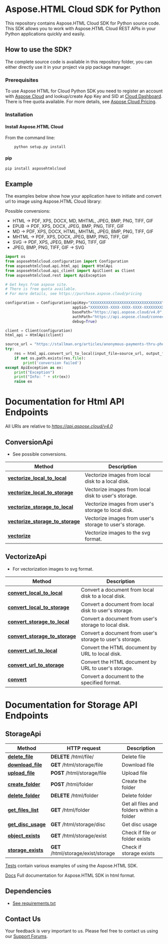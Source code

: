 # Aspose.HTML Cloud SDK for Python
This repository contains Aspose.HTML Cloud SDK for Python source code. This SDK allows you to work with Aspose.HTML Cloud REST APIs in your Python applications quickly and easily.

## How to use the SDK?
The complete source code is available in this repository folder, you can either directly use it in your project via pip package manager.

### Prerequisites

To use Aspose HTML for Cloud Python SDK you need to register an account with [Aspose Cloud](https://www.aspose.cloud/) and lookup/create App Key and SID at [Cloud Dashboard](https://dashboard.aspose.cloud/#/apps). There is free quota available. For more details, see [Aspose Cloud Pricing](https://purchase.aspose.cloud/pricing).

### Installation

#### Install Aspose.HTML Cloud 

From the command line:
```code
	python setup.py install
```

#### pip
```code
pip install asposehtmlcloud
```

## Example

The examples below show how your application have to initiate and convert url to image using Aspose.HTML Cloud library:

Possible conversions: 
- HTML -> PDF, XPS, DOCX, MD, MHTML, JPEG, BMP, PNG, TIFF, GIF
- EPUB -> PDF, XPS, DOCX, JPEG, BMP, PNG, TIFF, GIF
- MD -> PDF, XPS, DOCX, HTML, MHTML, JPEG, BMP, PNG, TIFF, GIF
- MHTML -> PDF, XPS, DOCX, JPEG, BMP, PNG, TIFF, GIF
- SVG -> PDF, XPS, JPEG, BMP, PNG, TIFF, GIF
- JPEG, BMP, PNG, TIFF, GIF -> SVG

```python
import os
from asposehtmlcloud.configuration import Configuration
from asposehtmlcloud.api.html_api import HtmlApi
from asposehtmlcloud.api_client import ApiClient as Client
from asposehtmlcloud.rest import ApiException

# Get keys from aspose site.
# There is free quota available. 
# For more details, see https://purchase.aspose.cloud/pricing

configuration = Configuration(apiKey="XXXXXXXXXXXXXXXXXXXXXXXXXXXXXXXX",
                              appSid="XXXXXXXX-XXXX-XXXX-XXXX-XXXXXXXXXXXX",
                              basePath="https://api.aspose.cloud/v4.0",
                              authPath="https://api.aspose.cloud/connect/token",
                              debug=True)

client = Client(configuration)
html_api = HtmlApi(client)

source_url = "https://stallman.org/articles/anonymous-payments-thru-phones.html"
try:
    res = html_api.convert_url_to_local(input_file=source_url, output_file="result.pdf")
    if not os.path.exists(res.file):
        print('conversion failed')
except ApiException as ex:
    print("Exception")
    print("Info: " + str(ex))
    raise ex

```

# Documentation for Html API Endpoints

All URIs are relative to *https://api.aspose.cloud/v4.0*

## ConversionApi 

- See possible conversions.

| Method                                                               | Description                                             |
|----------------------------------------------------------------------|---------------------------------------------------------|
| **[vectorize_local_to_local](doc/VectorizeLocalToLocal.md)**         | Vectorize images from local disk to a local disk.       |
| **[vectorize_local_to_storage](doc/VectorizeLocalToStorage.md)**     | Vectorize images from local disk to user's storage.     |
| **[vectorize_storage_to_local](doc/VectorizeStorageToLocal.md)**     | Vectorize images from user's storage to local disk.     |
| **[vectorize_storage_to_storage](doc/VectorizeStorageToStorage.md)** | Vectorize images from user's storage to user's storage. |
| **[vectorize](doc/Vectorize.md)**                                    | Vectorize images to the svg format.                     |


## VectorizeApi 

- For vectorization images to svg format.

| Method                                                           | Description                                               |
|------------------------------------------------------------------|-----------------------------------------------------------|
| **[convert_local_to_local](doc/ConvertLocalToLocal.md)**         | Convert a document from local disk to a local disk.       |
| **[convert_local_to_storage](doc/ConvertLocalToStorage.md)**     | Convert a document from local disk to user's storage.     |
| **[convert_storage_to_local](doc/ConvertStorageToLocal.md)**     | Convert a document from user's storage to local disk.     |
| **[convert_storage_to_storage](doc/ConvertStorageToStorage.md)** | Convert a document from user's storage to user's storage. |
| **[convert_url_to_local](doc/ConvertUrlToLocal.md)**             | Convert the HTML document by URL to local disk.           |
| **[convert_url_to_storage](doc/ConvertUrlToStorage.md)**         | Convert the HTML document by URL to user's storage.       |
| **[convert](doc/Convert.md)**                                    | Convert a document to the specified format.               |

# Documentation for Storage API Endpoints

## StorageApi

| Method                                          | HTTP request                        | Description                               |
|-------------------------------------------------|-------------------------------------|-------------------------------------------|
| **[delete_file](doc/DeleteFile.md)**            | **DELETE** /html/file/              | Delete file                               |
| **[download_file](doc/DownloadFile.md)**        | **GET** /html/storage/file          | Download file                             |
| **[upload_file](doc/UploadFile.md)**            | **POST** /html/storage/file         | Upload file                               |
| **[create_folder](doc/CreateFolder.md)**        | **POST** /html/folder               | Create the folder                         |
| **[delete_folder](doc/DeleteFolder.md)**        | **DELETE** /html/folder             | Delete folder                             |
| **[get_files_list](doc/GetFilesList.md)**       | **GET** /html/folder                | Get all files and folders within a folder |
| **[get_disc_usage](doc/GetDiscUsage.md)**       | **GET** /html/storage/disc          | Get disc usage                            |
| **[object_exists](doc/ObjectExists.md)**        | **GET** /html/storage/exist         | Check if file or folder exists            |
| **[storage_exists](doc/StorageExists.md)**      | **GET** /html/storage/exist/storage | Check if storage exists                   |


[Tests](test/) contain various examples of using the Aspose.HTML SDK.

[Docs](html_doc/) Full documentation for Aspose.HTML SDK in html format.

## Dependencies
- [See requirements.txt](requirements.txt)

## Contact Us
Your feedback is very important to us. Please feel free to contact us using our [Support Forums](https://forum.aspose.cloud/html).

